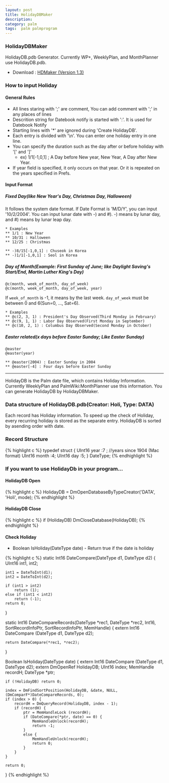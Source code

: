 ```yaml
---
layout: post
title: HolidayDBMaker
description: 
category: palm
tags:  palm palmprogram 
---
```


### HolidayDBMaker

HolidayDB.pdb Generator. Currently WP+, WeeklyPlan, and MonthPlanner use HolidayDB.pdb.

- Download : [HDMaker (Version 1.3)](https://dl.dropboxusercontent.com/u/4345768/jmjeong.com/HDMaker.zip)

### How to input Holiday

#### General Rules 

- All lines staring with ';' are comment, You can add comment with ';' in any places of lines
- Descrition string for Datebook notify is started with ':'. It is used for Datebook Notify
- Starting lines with '*' are ignored during 'Create HolidayDB'.
- Each entry is divided with '\\n'. You can enter one holiday entry in one line.
- You can specify the duration such as the day after or before holiday with '\[' and '\]'
  - ex) 1/1\[-1,0,1] ; A Day before New year, New Year, A Day after New Year.
- If year field is specified, it only occurs on that year. Or it is repeated on the years specified in Prefs.

#### Input Format 

##### Fixed Day(like New Year's Day, Christmas Day, Halloween)

It follows the system date format. If Date Format is 'M/D/Y', you can input '10/2/2004'.  You can
input lunar date with -) and #). -) means by lunar day, and #) means by lunar leap day.

	* Examples
	** 1/1 : New Year
	** 10/31 : Halloween
	** 12/25 : Christmas 
	
	** -)8/15[-1,0,1] : Chuseok in Korea
	** -)1/1[-1,0,1] : Seol in Korea

##### Day of Month(Example: First Sunday of June; like Daylight Saving's Start/End, Martin Luther King's Day)


	@c(month, week_of_month, day_of_week)
	@c(month, week_of_month, day_of_week, year)


If `week_of_month` is -1, it means by the last week. `day_of_week` must be between 0 and 6(Sun=0, ..., Sat=6).

	* Examples
	** @c(2, 3, 1) : President's Day Observed(Third Monday in February)
	** @c(9, 1, 1) : Labor Day Observed(First Monday in September)
	** @c(10, 2, 1) : Columbus Day Observed(Second Monday in October)

##### Easter related(x days before Easter Sunday; Like Easter Sunday)

	@easter
	@easter(year)

	** @easter(2004) : Easter Sunday in 2004
	** @easter[-4] : Four days before Easter Sunday

---


HolidayDB is the Palm date file, which contains Holiday Information. Currently WeeklyPlan and
PalmWiki:MonthPlanner use this information. You can generate HolidayDB by HolidayDBMaker.

### Data structure of HolidayDB.pdb(Creator: Holi, Type: DATA)

Each record has Holiday information.  To speed up the check of Holiday, every recurring holiday is
stored as the separate entry. HolidayDB is sorted by asending order with date.

### Record Structure 

{% highlight c %}
typedef struct {
   UInt16 year :7 ; //years since 1904 (Mac format)
   UInt16 month :4;
   UInt16 day :5;
} DateType;
{% endhighlight %}

### If you want to use HolidayDb in your program...

####  HolidayDB Open

{% highlight c %}
    HolidayDB = DmOpenDatabaseByTypeCreator('DATA', 'Holi', mode);
{% endhighlight %}

#### HolidayDB Close

{% highlight c %}
    if (HolidayDB) DmCloseDatabase(HolidayDB);
{% endhighlight %}

#### Check Holiday 

-  Boolean IsHoliday(DateType date) - Return true if the date is holiday

{% highlight c %}
static Int16 DateCompare(DateType d1, DateType d2)
{
    UInt16 int1, int2;

    int1 = DateToInt(d1);
    int2 = DateToInt(d2);

    if (int1 > int2)
        return (1);
    else if (int1 < int2)
        return (-1);
    return 0;
}

static Int16 DateCompareRecords(DateType *rec1,
                                DateType *rec2,
                                Int16,
                                SortRecordInfoPtr,
                                SortRecordInfoPtr,
                                MemHandle)
{
    extern Int16 DateCompare (DateType d1, DateType d2);
    
    return DateCompare(*rec1, *rec2);
}

Boolean IsHoliday(DateType date)
{
    extern Int16 DateCompare (DateType d1, DateType d2);
    extern DmOpenRef HolidayDB;
    UInt16  index;
    MemHandle   recordH;
    DateType *ptr;

    if (!HolidayDB) return 0;
    
    index = DmFindSortPosition(HolidayDB, &date, NULL, (DmComparF*)DateCompareRecords, 0);
    if (index > 0) {
        recordH = DmQueryRecord(HolidayDB, index - 1);
        if (recordH) {
            ptr = MemHandleLock (recordH);
            if (DateCompare(*ptr, date) == 0) {
                MemHandleUnlock(recordH);
                return -1;
            }
            else {
                MemHandleUnlock(recordH);
                return 0;
            }
        }
    }

    return 0;
}
{% endhighlight %}


